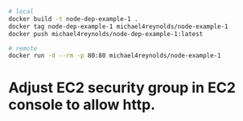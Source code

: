 ```sh
# local
docker build -t node-dep-example-1 .
docker tag node-dep-example-1 michael4reynolds/node-example-1
docker push michael4reynolds/node-dep-example-1:latest

# remote
docker run -d --rm -p 80:80 michael4reynolds/node-example-1
```

# Adjust EC2 security group in EC2 console to allow http.
